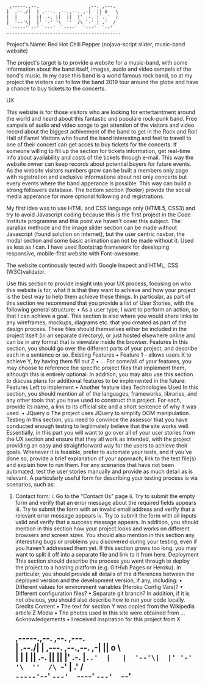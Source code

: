 
     ,-----.,--.                  ,--. ,---.   
    |  .--./|  | ,---. ,--.,--. ,-|  || o   \  
    |  |    |  || .-. ||  ||  |' .-. |`..'  |  
    |  '--'\|  |' '-' '\  ''  /\ `-' | .'  /  
     `-----'`--' `---'  `----'  `---'  `--'    
    ------------------------------------------
Project's Name: Red Hot Chili Pepper
(nojava-script slider, music-band website)

The project's target is to provide a website for a music-band, with some information about the band itself, images, audio and video sampels of the band's music.
In my case this band is a world famous rock band, so at my project the visitors can follow the band 2019 tour around the globe and have a chance to buy tickets to the concerts.

UX

This website is for those visitors who are looking for entertaintment around the world and heard about this fantastic and populare rock-punk band. Free sampels of audio and video songs to gat attention of the visitors and video record about the biggest achivement of the band to get in the Rock and Roll Hall of Fame!
Visitors who found the band interesting and feel to travell to one of their concert can get acces to buy tickets for the concerts.
If someone willing to fill up the section for tickets information, get real-time info about availability and costs of the tickets through e-mail. This way the website owner can keep records about potential buyers for future events.
As the website visitors numbers grow can be built a members only page with registration and exclusive informations about not only concerts but every events where the band apperance is possible. This way can build a strong followers database.
The bottom section (footer) provide the social media apperance for more optional following and registrations.

My first idea was to use HTML and CSS language only (HTML5, CSS3) and try to avoid Javascript coding because this is the first project in the Code Institute programme and this point we haven't cover this subject. 
The parallax methode and the image slider section can be made without Javascript (found solution on internet), but the user centric navbar, the modal section and some basic animation can not be made without it. 
Used as less as I can.
I have used Bootstrap framework for developing responsive, mobile-first website with Font-awesome.

The website continously tested with Google Inspect and HTML, CSS (W3C)validator.

Use this section to provide insight into your UX process, focusing on who this website is for, what it is that they want to achieve and how your project is the best way to help them achieve these things.
In particular, as part of this section we recommend that you provide a list of User Stories, with the following general structure:
•	As a user type, I want to perform an action, so that I can achieve a goal.
This section is also where you would share links to any wireframes, mockups, diagrams etc. that you created as part of the design process. These files should themselves either be included in the project itself (in an separate directory), or just hosted elsewhere online and can be in any format that is viewable inside the browser.
Features
In this section, you should go over the different parts of your project, and describe each in a sentence or so.
Existing Features
•	Feature 1 - allows users X to achieve Y, by having them fill out Z
•	...
For some/all of your features, you may choose to reference the specific project files that implement them, although this is entirely optional.
In addition, you may also use this section to discuss plans for additional features to be implemented in the future:
Features Left to Implement
•	Another feature idea
Technologies Used
In this section, you should mention all of the languages, frameworks, libraries, and any other tools that you have used to construct this project. For each, provide its name, a link to its official site and a short sentence of why it was used.
•	JQuery
o	The project uses JQuery to simplify DOM manipulation.
Testing
In this section, you need to convince the assessor that you have conducted enough testing to legitimately believe that the site works well. Essentially, in this part you will want to go over all of your user stories from the UX section and ensure that they all work as intended, with the project providing an easy and straightforward way for the users to achieve their goals.
Whenever it is feasible, prefer to automate your tests, and if you've done so, provide a brief explanation of your approach, link to the test file(s) and explain how to run them.
For any scenarios that have not been automated, test the user stories manually and provide as much detail as is relevant. A particularly useful form for describing your testing process is via scenarios, such as:
1.	Contact form:
i.	Go to the "Contact Us" page
ii.	Try to submit the empty form and verify that an error message about the required fields appears
iii.	Try to submit the form with an invalid email address and verify that a relevant error message appears
iv.	Try to submit the form with all inputs valid and verify that a success message appears.
In addition, you should mention in this section how your project looks and works on different browsers and screen sizes.
You should also mention in this section any interesting bugs or problems you discovered during your testing, even if you haven't addressed them yet.
If this section grows too long, you may want to split it off into a separate file and link to it from here.
Deployment
This section should describe the process you went through to deploy the project to a hosting platform (e.g. GitHub Pages or Heroku).
In particular, you should provide all details of the differences between the deployed version and the development version, if any, including:
•	Different values for environment variables (Heroku Config Vars)?
•	Different configuration files?
•	Separate git branch?
In addition, if it is not obvious, you should also describe how to run your code locally.
Credits
Content
•	The text for section Y was copied from the Wikipedia article Z
Media
•	The photos used in this site were obtained from ...
Acknowledgements
•	I received inspiration for this project from X

     ,-----.,--.                  ,--. ,---.   
    |  .--./|  | ,---. ,--.,--. ,-|  || o   \  
    |  |    |  || .-. ||  ||  |' .-. |`..'  |  
    |  '--'\|  |' '-' '\  ''  /\ `-' | .'  /  
     `-----'`--' `---'  `----'  `---'  `--'    
    ------------------------------------------
